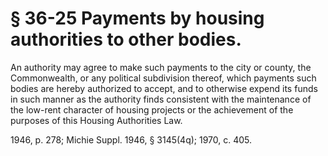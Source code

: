# § 36-25 Payments by housing authorities to other bodies.

<p>An authority may agree to make such payments to the city or county, the Commonwealth, or any political subdivision thereof, which payments such bodies are hereby authorized to accept, and to otherwise expend its funds in such manner as the authority finds consistent with the maintenance of the low-rent character of housing projects or the achievement of the purposes of this Housing Authorities Law.</p><p>1946, p. 278; Michie Suppl. 1946, § 3145(4q); 1970, c. 405.</p>